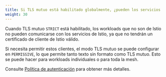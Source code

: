 ```yaml
---
title: Si TLS mutuo está habilitado globalmente, ¿pueden los servicios que no son de Istio acceder a los servicios de Istio?
weight: 30
---
```

Cuando TLS mutuo `STRICT` está habilitado, los workloads que no son de Istio no pueden comunicarse con los servicios de Istio, ya que no tendrán un certificado de cliente de Istio válido.

Si necesita permitir estos clientes, el modo TLS mutuo se puede configurar en `PERMISSIVE`, lo que permite tanto texto sin formato como TLS mutuo.
Esto se puede hacer para workloads individuales o para toda la mesh.

Consulte [Política de autenticación](/es/docs/tasks/security/authentication/authn-policy) para obtener más detalles.
